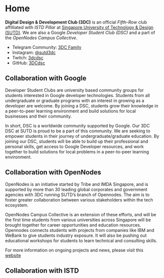 # Home
**Digital Design & Development Club (3DC)** is an official *Fifth-Row* club affilliated with *ISTD Pillar* at [Singapore University of Technology & Design (SUTD)](https://www.sutd.edu.sg/). We are also a Google *Developer Student Club (DSC)* and a part of the *OpenNodes Campus Collective*.


- Telegram Community: [3DC Family](https://t.me/joinchat/C_Nni1C77ZlOVTdjU4yf4Q)
- Instagram: [@sutd3dc](https://www.instagram.com/sutd3dc/)
- Twitch: [3dcdsc](https://www.twitch.tv/3dcdsc)
- GitHub: [3DCdsc](https://github.com/3DCdsc)

## Collaboration with Google

Developer Student Clubs are university based community groups for students interested in Google developer technologies. Students from all undergraduate or graduate programs with an interest in growing as a developer are welcome. By joining a DSC, students grow their knowledge in a peer-to-peer learning environment and build solutions for local businesses and their community.

In short, DSC is a worldwide community supported by Google. Our 3DC DSC at SUTD is proud to be a part of this community. We are seeking to empower students in their journey of undergraduate/graduate education. By joining our DSC, students will be able to build up their professional and personal skills, get access to Google Developer resources, and work together to build solutions for local problems in a peer-to-peer learning environment.

## Collaboration with OpenNodes

OpenNodes is an initiative started by Tribe and IMDA Singapore, and is supported by more than 30 leading global corporates and government agencies with 3DC running SUTD’s branch of Opennodes. The aim is to foster greater collaboration between various stakeholders within the tech ecosystem.

OpenNodes Campus Collective is an extension of these efforts, and will be the first time students from various universities across Singapore will be brought together for career opportunities and education resources. Opennodes connects students with projects from companies like IBM and WeBank to give students industry exposure. It will also be pushing out educational workshops for students to learn technical and consulting skills.

For more information on ongoing projects and news, please visit this [website](https://campus.opennodes.com/)

## Collaboration with ISTD

